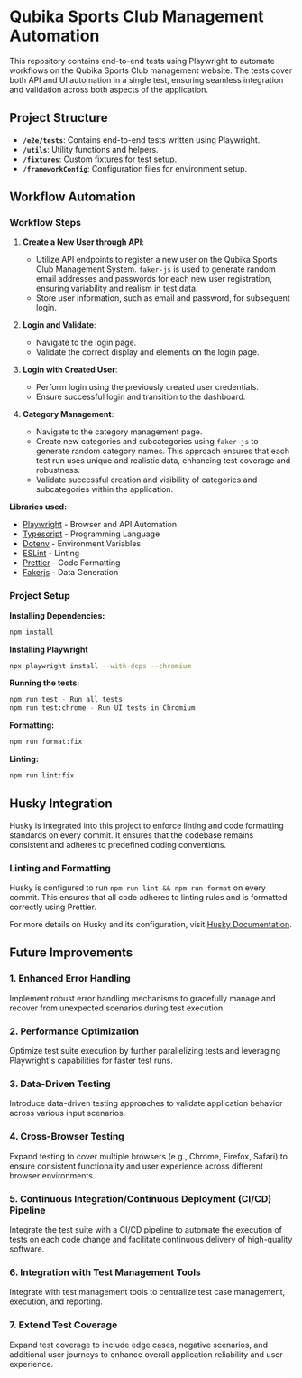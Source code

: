 # Qubika Sports Club Management Automation

This repository contains end-to-end tests using Playwright to automate workflows on the Qubika Sports Club management website. The tests cover both API and UI automation in a single test, ensuring seamless integration and validation across both aspects of the application.

## Project Structure

- **`/e2e/tests`**: Contains end-to-end tests written using Playwright.
- **`/utils`**: Utility functions and helpers.
- **`/fixtures`**: Custom fixtures for test setup.
- **`/frameworkConfig`**: Configuration files for environment setup.

## Workflow Automation

### Workflow Steps

1. **Create a New User through API**:

   - Utilize API endpoints to register a new user on the Qubika Sports Club Management System. `faker-js` is used to generate random email addresses and passwords for each new user registration, ensuring variability and realism in test data.
   - Store user information, such as email and password, for subsequent login.

2. **Login and Validate**:

   - Navigate to the login page.
   - Validate the correct display and elements on the login page.

3. **Login with Created User**:

   - Perform login using the previously created user credentials.
   - Ensure successful login and transition to the dashboard.

4. **Category Management**:
   - Navigate to the category management page.
   - Create new categories and subcategories using `faker-js` to generate random category names. This approach ensures that each test run uses unique and realistic data, enhancing test coverage and robustness.
   - Validate successful creation and visibility of categories and subcategories within the application.

**Libraries used:**
- [Playwright](https://playwright.dev/) - Browser and API Automation
- [Typescript](https://www.typescriptlang.org/) - Programming Language
- [Dotenv](https://www.npmjs.com/package/dotenv) - Environment Variables
- [ESLint](https://eslint.org/) - Linting
- [Prettier](https://prettier.io/) - Code Formatting
- [Fakerjs](https://fakerjs.dev/) - Data Generation

### Project Setup

**Installing Dependencies:**

```bash
npm install
```

**Installing Playwright**

```bash
npx playwright install --with-deps --chromium
```

**Running the tests:**

```bash
npm run test - Run all tests
npm run test:chrome - Run UI tests in Chromium
```

**Formatting:**

```bash
npm run format:fix
```

**Linting:**

```bash
npm run lint:fix
```
## Husky Integration

Husky is integrated into this project to enforce linting and code formatting standards on every commit. It ensures that the codebase remains consistent and adheres to predefined coding conventions.

### Linting and Formatting

Husky is configured to run `npm run lint && npm run format` on every commit. This ensures that all code adheres to linting rules and is formatted correctly using Prettier.

For more details on Husky and its configuration, visit [Husky Documentation](https://husky.dev/).

## Future Improvements

### 1. Enhanced Error Handling
Implement robust error handling mechanisms to gracefully manage and recover from unexpected scenarios during test execution.

### 2. Performance Optimization
Optimize test suite execution by further parallelizing tests and leveraging Playwright's capabilities for faster test runs.

### 3. Data-Driven Testing
Introduce data-driven testing approaches to validate application behavior across various input scenarios.

### 4. Cross-Browser Testing
Expand testing to cover multiple browsers (e.g., Chrome, Firefox, Safari) to ensure consistent functionality and user experience across different browser environments.

### 5. Continuous Integration/Continuous Deployment (CI/CD) Pipeline
Integrate the test suite with a CI/CD pipeline to automate the execution of tests on each code change and facilitate continuous delivery of high-quality software.

### 6. Integration with Test Management Tools
Integrate with test management tools to centralize test case management, execution, and reporting.

### 7. Extend Test Coverage
Expand test coverage to include edge cases, negative scenarios, and additional user journeys to enhance overall application reliability and user experience.